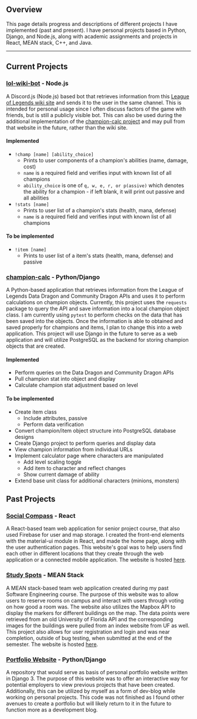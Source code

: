 ## Overview
This page details progress and descriptions of different projects I have implemented (past and present). I have personal projects based in Python, Django, and Node.js, along with academic assignments and projects in React, MEAN stack, C++, and Java. 

---

## Current Projects

### [lol-wiki-bot](https://github.com/adamhochberger/lol-wiki-bot) - Node.js

A Discord.js (Node.js) based bot that retrieves information from this [League of Legends wiki site](https://leagueoflegends.fandom.com/wiki/League_of_Legends_Wiki) and sends it to the user in the same channel. This is intended for personal usage since I often discuss factors of the game with friends, but is still a publicly visible bot. This can also be used during the additional implementation of the [champion-calc project](https://github.com/adamhochberger/champion-calc) and may pull from that website in the future, rather than the wiki site.

#### Implemented

- `!champ [name] [ability_choice]`
  - Prints to user components of a champion's abilities (name, damage, cost)
  - `name` is a required field and verifies input with known list of all champions
  - `ability_choice` is one of  `q, w, e, r, or p(assive)` which denotes the ability for a champion - if left blank, it will print out passive and all abilities
- `!stats [name]`
  - Prints to user list of a champion's stats (health, mana, defense)
  - `name` is a required field and verifies input with known list of all champions

#### To be implemented

- `!item [name]`
  - Prints to user list of a item's stats (health, mana, defense) and passive

### [champion-calc](https://github.com/adamhochberger/calc) - Python/Django

A Python-based application that retrieves information from the League of Legends Data Dragon and Community Dragon APIs and uses it to perform calculations on champion objects. Currently, this project uses the `requests` package to query the API and save information into a local champion object class. I am currently using `pytest` to perform checks on the data that has been saved into the objects.  Once the information is able to obtained and saved properly for champions and items, I plan to change this into a web application. This project will use Django in the future to serve as a web application and will utilize PostgreSQL as the backend for storing champion objects that are created. 

#### Implemented

- Perform queries on the Data Dragon and Community Dragon APIs
- Pull champion stat into object and display
- Calculate champion stat adjustment based on level

#### To be implemented

- Create item class
  - Include attributes, passive
  - Perform data verification
- Convert champion/item object structure into PostgreSQL database designs
- Create Django project to perform queries and display data
- View champion information from individual URLs
- Implement calculator page where characters are manipulated
  - Add level scaling toggle
  - Add item to character and reflect changes
  - Show current damage of ability
- Extend base unit class for additional characters (minions, monsters)

## Past Projects

### [Social Compass](https://github.com/adamhochberger/seatcheck-web) - React
A React-based team web application for senior project course, that also used Firebase for user and map storage. I created the front-end elements with the material-ui module in React, and made the home page, along with the user authentication pages. This website's goal was to help users find each other in different locations that they create through the web application or a connected mobile application. The website is hosted [here](https://socialcompass2020.herokuapp.com).

### [Study Spots](https://github.com/adamhochberger/study-spots) - MEAN Stack
A MEAN stack-based team web application created during my past Software Engineering course. The purpose of this website was to allow users to reserve rooms on campus and interact with users through voting on how good a room was. The website also utilizes the Mapbox API to display the markers for different buildings on the map. The data points were retrieved from an old University of Florida API and the corresponding images for the buildings were pulled from an index website from UF as well. This project also allows for user registration and login and was near completion, outside of bug testing, when submitted at the end of the semester. The website is hosted [here](https://study-spots-group3-1250-test.herokuapp.com).

### [Portfolio Website](https://github.com/adamhochberger/django-portfolio) - Python/Django
A repository that would serve as basis of personal portfolio website written in Django 3. The purpose of this website was to offer an interactive way for potential employers to view previous projects that have been created. Additionally, this can be utilized by myself as a form of dev-blog while working on personal projects. This code was not finished as I found other avenues to create a portfolio but will likely return to it in the future to function more as a development blog.
